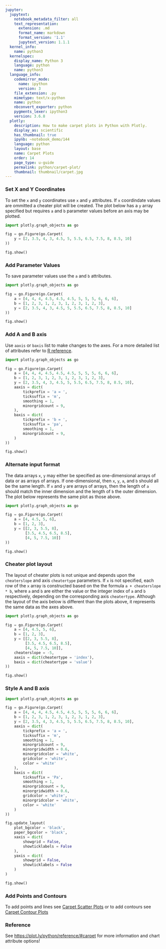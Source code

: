 ```yaml
---
jupyter:
  jupytext:
    notebook_metadata_filter: all
    text_representation:
      extension: .md
      format_name: markdown
      format_version: '1.1'
      jupytext_version: 1.1.1
  kernel_info:
    name: python3
  kernelspec:
    display_name: Python 3
    language: python
    name: python3
  language_info:
    codemirror_mode:
      name: ipython
      version: 3
    file_extension: .py
    mimetype: text/x-python
    name: python
    nbconvert_exporter: python
    pygments_lexer: ipython3
    version: 3.6.8
  plotly:
    description: How to make carpet plots in Python with Plotly.
    display_as: scientific
    has_thumbnail: true
    ipynb: ~notebook_demo/144
    language: python
    layout: base
    name: Carpet Plots
    order: 14
    page_type: u-guide
    permalink: python/carpet-plot/
    thumbnail: thumbnail/carpet.jpg
---
```


<!-- #region -->
### Set X and Y Coordinates


To set the `x` and `y` coordinates use `x` and `y` attributes. If `x` coordindate values are ommitted a cheater plot will be created. The plot below has a `y` array specified but requires `a` and `b` parameter values before an axis may be plotted.
<!-- #endregion -->

```python
import plotly.graph_objects as go

fig = go.Figure(go.Carpet(
    y = [2, 3.5, 4, 3, 4.5, 5, 5.5, 6.5, 7.5, 8, 8.5, 10]
))

fig.show()
```

### Add Parameter Values

To save parameter values use the `a` and `b` attributes.

```python inputHidden=false outputHidden=false
import plotly.graph_objects as go

fig = go.Figure(go.Carpet(
    a = [4, 4, 4, 4.5, 4.5, 4.5, 5, 5, 5, 6, 6, 6],
    b = [1, 2, 3, 1, 2, 3, 1, 2, 3, 1, 2, 3],
    y = [2, 3.5, 4, 3, 4.5, 5, 5.5, 6.5, 7.5, 8, 8.5, 10]
))

fig.show()
```

### Add A and B axis

Use `aaxis` or `baxis` list to make changes to the axes. For a more detailed list of attributes refer to [R reference](https://plot.ly/r/reference/#carpet-aaxis).

```python inputHidden=false outputHidden=false
import plotly.graph_objects as go

fig = go.Figure(go.Carpet(
    a = [4, 4, 4, 4.5, 4.5, 4.5, 5, 5, 5, 6, 6, 6],
    b = [1, 2, 3, 1, 2, 3, 1, 2, 3, 1, 2, 3],
    y = [2, 3.5, 4, 3, 4.5, 5, 5.5, 6.5, 7.5, 8, 8.5, 10],
    aaxis = dict(
        tickprefix = 'a = ',
        ticksuffix = 'm',
        smoothing = 1,
        minorgridcount = 9,
    ),
    baxis = dict(
        tickprefix = 'b = ',
        ticksuffix = 'pa',
        smoothing = 1,
        minorgridcount = 9,
    )
))

fig.show()
```

### Alternate input format

The data arrays `x`, `y` may either be specified as one-dimensional arrays of data or as arrays of arrays. If one-dimensional, then `x`, `y`, `a`, and `b` should all be the same length. If `x` and `y` are arrays of arrays, then the length of `a` should match the inner dimension and the length of `b` the outer dimension. The plot below represents the same plot as those above.

```python
import plotly.graph_objects as go

fig = go.Figure(go.Carpet(
    a = [4, 4.5, 5, 6],
    b = [1, 2, 3],
    y = [[2, 3, 5.5, 8],
         [3.5, 4.5, 6.5, 8.5],
         [4, 5, 7.5, 10]]
))

fig.show()
```

### Cheater plot layout


The layout of cheater plots is not unique and depends upon the `cheaterslope` and axis `cheatertype` parameters. If `x` is not specified, each row of the `x` array is constructed based on the the formula `a + cheaterslope * b`, where `a` and `b` are either the value or the integer index of `a` and `b` respectively, depending on the corresponding axis `cheatertype`. Although the layout of the axis below is different than the plots above, it represents the same data as the axes above.

```python
import plotly.graph_objects as go

fig = go.Figure(go.Carpet(
    a = [4, 4.5, 5, 6],
    b = [1, 2, 3],
    y = [[2, 3, 5.5, 8],
         [3.5, 4.5, 6.5, 8.5],
         [4, 5, 7.5, 10]],
    cheaterslope = -5,
    aaxis = dict(cheatertype = 'index'),
    baxis = dict(cheatertype = 'value')
))

fig.show()
```

### Style A and B axis

```python inputHidden=false outputHidden=false
import plotly.graph_objects as go

fig = go.Figure(go.Carpet(
    a = [4, 4, 4, 4.5, 4.5, 4.5, 5, 5, 5, 6, 6, 6],
    b = [1, 2, 3, 1, 2, 3, 1, 2, 3, 1, 2, 3],
    y = [2, 3.5, 4, 3, 4.5, 5, 5.5, 6.5, 7.5, 8, 8.5, 10],
    aaxis = dict(
        tickprefix = 'a = ',
        ticksuffix = 'm',
        smoothing = 1,
        minorgridcount = 9,
        minorgridwidth = 0.6,
        minorgridcolor = 'white',
        gridcolor = 'white',
        color = 'white'
    ),
    baxis = dict(
        ticksuffix = 'Pa',
        smoothing = 1,
        minorgridcount = 9,
        minorgridwidth = 0.6,
        gridcolor = 'white',
        minorgridcolor = 'white',
        color = 'white'
    )
))

fig.update_layout(
    plot_bgcolor = 'black',
    paper_bgcolor = 'black',
    xaxis = dict(
        showgrid = False,
        showticklabels = False
    ),
    yaxis = dict(
        showgrid = False,
        showticklabels = False
    )
)

fig.show()
```

### Add Points and Contours

To add points and lines see [Carpet Scatter Plots](https://plot.ly/python/carpet-scatter) or to add contours see [Carpet Contour Plots](https://plot.ly/python/carpet-contour)


### Reference

See https://plot.ly/python/reference/#carpet for more information and chart attribute options!
